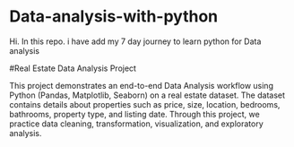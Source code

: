 # Data-analysis-with-python
Hi. In this repo. i have add my 7 day journey to learn python for Data analysis

#Real Estate Data Analysis Project

This project demonstrates an end-to-end Data Analysis workflow using Python (Pandas, Matplotlib, Seaborn) on a real estate dataset.
The dataset contains details about properties such as price, size, location, bedrooms, bathrooms, property type, and listing date.
Through this project, we practice data cleaning, transformation, visualization, and exploratory analysis.
